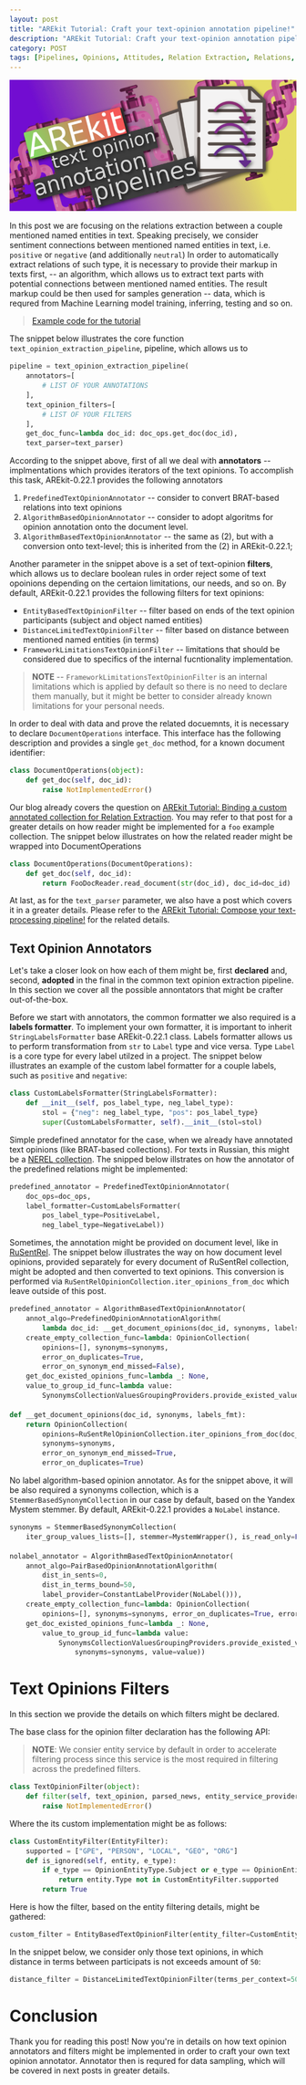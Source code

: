 ```yaml
---
layout: post
title: "AREkit Tutorial: Craft your text-opinion annotation pipeline!"
description: "AREkit Tutorial: Craft your text-opinion annotation pipeline!"
category: POST
tags: [Pipelines, Opinions, Attitudes, Relation Extraction, Relations, AREkit, RuSentRel, NEREL]
---
```


![alt text](https://raw.githubusercontent.com/nicolay-r/blog/master/img/arekit-text-opinion-annotation-pipeline.png)

In this post we are focusing on the relations extraction between a couple mentioned named entities in text.
Speaking precisely, we consider sentiment connections between mentioned named entities in text, i.e. `positive` or `negative` (and additionally `neutral`)
In order to automatically extract relations of such type, it is necessary to provide their markup in texts first, -- 
an algorithm, which allows us to extract text parts with potential connections between mentioned named entities.
The result markup could be then used for samples generation -- data, which is requred from Machine Learning model training, inferring, testing and so on.

<!--more-->

> [Example code for the tutorial](https://github.com/nicolay-r/AREkit/blob/af7c951d871a693a25a0a7c72e8a0ff5ba559c4a/tests/tutorials/test_tutorial_pipeline_text_opinion_annotation.py#L43)

The snippet below illustrates the core function `text_opinion_extraction_pipeline`, pipeline, which allows us to 

```python
pipeline = text_opinion_extraction_pipeline(
    annotators=[
        # LIST OF YOUR ANNOTATIONS
    ],
    text_opinion_filters=[
        # LIST OF YOUR FILTERS
    ],
    get_doc_func=lambda doc_id: doc_ops.get_doc(doc_id),
    text_parser=text_parser)
```            

According to the snippet above, first of all we deal with **annotators** -- implmentations which provides iterators of the text opinions.
To accomplish this task, AREkit-0.22.1 provides the following annotators
1. `PredefinedTextOpinionAnnotator` -- consider to convert BRAT-based relations into text opinions
2. `AlgorithmBasedOpinionAnnotator` -- consider to adopt algoritms for opinion annotation onto the document level.
3. `AlgorithmBasedTextOpinionAnnotator` -- the same as (2), but with a conversion onto text-level; this is inherited from the (2) in AREkit-0.22.1;

Another parameter in the snippet above is a set of text-opinion **filters**, which allows us to declare 
boolean rules in order reject some of text opoinions depending on the certaion limitations, our needs, and so on.
By default, AREkit-0.22.1 provides the following filters for text opinions:
* `EntityBasedTextOpinionFilter` -- filter based on ends of the text opinion participants (subject and object named entities)
* `DistanceLimitedTextOpinionFilter` -- filter based on distance between mentioned named entities (in terms)
* `FrameworkLimitationsTextOpinionFilter` -- limitations that should be considered due to specifics of the internal fucntionality implementation.

> **NOTE** -- `FrameworkLimitationsTextOpinionFilter` is an internal limitations which is applied by default so there is no need to declare them 
manually, but it might be better to consider already known limitations for your personal needs.

In order to deal with data and prove the related docuemnts, it is necessary to declare `DocumentOperations` interface.
This interface has the following description and provides a single `get_doc` method, for a known document identifier:

```python
class DocumentOperations(object):
    def get_doc(self, doc_id):
        raise NotImplementedError()
```

Our blog already covers the question on 
[AREkit Tutorial: Binding a custom annotated collection for Relation Extraction](https://nicolay-r.github.io/blog/articles/2022-08/arekit-collection-bind).
You may refer to that post for a greater details on how reader might be implemented for a `foo` example collection. 
The snippet below illustrates on how the related reader might be wrapped into DocumentOperations

```python
class DocumentOperations(DocumentOperations):
    def get_doc(self, doc_id):
        return FooDocReader.read_document(str(doc_id), doc_id=doc_id)
```

At last, as for the `text_parser` parameter, we also have a post which covers it in a greater details.
Please refer to the [AREkit Tutorial: Compose your text-processing pipeline!](https://nicolay-r.github.io/blog/articles/2022-08/arekit-text-parsing-pipeline) for the related details.

## Text Opinion Annotators

Let's take a closer look on how each of them might be, first **declared** and, second, 
**adopted** in the final in the common text opinion extraction pipeline. 
In this section we cover all the possible annontators that might be crafter out-of-the-box.

Before we start with annotators, the common formatter we also required is a **labels formatter**.
To implement your own formatter, it is important to inherit `StringLabelsFormatter` base AREkit-0.22.1 class.
Labels formatter allows us to perform transformation from `str` to `Label` type and vice versa. 
Type `Label` is a core type for every label utilzed in a project.
The snippet below illustrates an example of the custom label formatter for a couple labels, such as `positive` and `negative`:

```python
class CustomLabelsFormatter(StringLabelsFormatter):
    def __init__(self, pos_label_type, neg_label_type):
        stol = {"neg": neg_label_type, "pos": pos_label_type}
        super(CustomLabelsFormatter, self).__init__(stol=stol)
```

Simple predefined annotator for the case, when we already have annotated text opinions (like BRAT-based collections). 
For texts in Russian, this might be a [NEREL collection](https://github.com/nerel-ds/NEREL).
The snipped below illstrates on how the annotator of the predefined relations might be implemented:
```python
predefined_annotator = PredefinedTextOpinionAnnotator(
    doc_ops=doc_ops,
    label_formatter=CustomLabelsFormatter(
        pos_label_type=PositiveLabel,
        neg_label_type=NegativeLabel))
```

Sometimes, the annotation might be provided on document level, like in [RuSentRel](https://github.com/nicolay-r/RuSentRel).
The snippet below illustrates the way on how document level opinions, provided separately for every document of RuSentRel collection,
might be adopted and then converted to text opinions. 
This conversion is performed via `RuSentRelOpinionCollection.iter_opinions_from_doc` 
which leave outside of this post.
```python
predefined_annotator = AlgorithmBasedTextOpinionAnnotator(
    annot_algo=PredefinedOpinionAnnotationAlgorithm(
        lambda doc_id: __get_document_opinions(doc_id, synonyms, labels_fmt)),
    create_empty_collection_func=lambda: OpinionCollection(
        opinions=[], synonyms=synonyms, 
        error_on_duplicates=True, 
        error_on_synonym_end_missed=False),
    get_doc_existed_opinions_func=lambda _: None,
    value_to_group_id_func=lambda value:
        SynonymsCollectionValuesGroupingProviders.provide_existed_value(synonyms, value))

def __get_document_opinions(doc_id, synonyms, labels_fmt):
    return OpinionCollection(
        opinions=RuSentRelOpinionCollection.iter_opinions_from_doc(doc_id, labels_fmt),
        synonyms=synonyms,
        error_on_synonym_end_missed=True,
        error_on_duplicates=True)
```

No label algorithm-based opinion annotator. 
As for the snippet above, it will be also required a synonyms collection,
which is a `StemmerBasedSynonymCollection` in our case by default, based on the Yandex Mystem stemmer.
By default, AREkit-0.22.1 provides a `NoLabel` instance.

```python
synonyms = StemmerBasedSynonymCollection(
    iter_group_values_lists=[], stemmer=MystemWrapper(), is_read_only=False, debug=False)

nolabel_annotator = AlgorithmBasedTextOpinionAnnotator(
    annot_algo=PairBasedOpinionAnnotationAlgorithm(
        dist_in_sents=0,
        dist_in_terms_bound=50,
        label_provider=ConstantLabelProvider(NoLabel())),
    create_empty_collection_func=lambda: OpinionCollection(
        opinions=[], synonyms=synonyms, error_on_duplicates=True, error_on_synonym_end_missed=False),
    get_doc_existed_opinions_func=lambda _: None,
        value_to_group_id_func=lambda value:
            SynonymsCollectionValuesGroupingProviders.provide_existed_value(
                synonyms=synonyms, value=value))
```

# Text Opinions Filters

In this section we provide the details on which filters might be declared.

The base class for the opinion filter declaration has the following API:
> **NOTE**: We consier entity service by default in order to accelerate filtering process since
this service is the most required in filtering across the predefined filters.
```python
class TextOpinionFilter(object):
    def filter(self, text_opinion, parsed_news, entity_service_provider):
        raise NotImplementedError()
```
Where the its custom implementation might be as follows:
```python
class CustomEntityFilter(EntityFilter):
    supported = ["GPE", "PERSON", "LOCAL", "GEO", "ORG"]
    def is_ignored(self, entity, e_type):
        if e_type == OpinionEntityType.Subject or e_type == OpinionEntityType.Object:
            return entity.Type not in CustomEntityFilter.supported
        return True
```

Here is how the filter, based on the entity filtering details, might be gathered:
```python
custom_filter = EntityBasedTextOpinionFilter(entity_filter=CustomEntityFilter())
```

In the snippet below, we consider only those text opinions, 
in which distance in terms between participats is not exceeds amount of `50`:
```python
distance_filter = DistanceLimitedTextOpinionFilter(terms_per_context=50)
```

# Conclusion

Thank you for reading this post! 
Now you're in details on how text opinion annotators and filters might be implemented in order to craft your own
text opinion annotator. 
Annotator then is requred for data sampling, which will be covered in next posts in greater details. 
